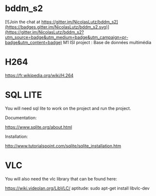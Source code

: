 # bddm_s2

[![Join the chat at https://gitter.im/NicolasLutz/bddm_s2](https://badges.gitter.im/NicolasLutz/bddm_s2.svg)](https://gitter.im/NicolasLutz/bddm_s2?utm_source=badge&utm_medium=badge&utm_campaign=pr-badge&utm_content=badge)
M1 ISI project : Base de données multimédia

# H264

https://fr.wikipedia.org/wiki/H.264

# SQL LITE

You will need sql lite to work on the project and run the project.

Documentation:

https://www.sqlite.org/about.html

Installation:

http://www.tutorialspoint.com/sqlite/sqlite_installation.htm

# VLC

You will also need the vlc library that can be found here:

https://wiki.videolan.org/LibVLC/
aptitude: sudo apt-get install libvlc-dev

